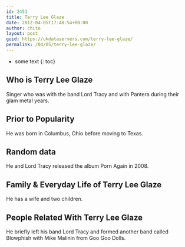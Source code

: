 ```yaml
---
id: 2451
title: Terry Lee Glaze
date: 2012-04-05T17:48:54+00:00
author: chito
layout: post
guid: https://ukdataservers.com/terry-lee-glaze/
permalink: /04/05/terry-lee-glaze/
---
```


* some text
{: toc}
          
          
## Who is  Terry Lee Glaze
                  
                  
                  
Singer who was with the band Lord Tracy and with Pantera during their glam metal years.
                  
                
                
                
## Prior to Popularity 
                  
                  
                  
He was born in Columbus, Ohio before moving to Texas.
                  
                
                
                
## Random data 
                  
                  
                  
He and Lord Tracy released the album Porn Again in 2008.
                  
                
                
                
## Family & Everyday Life of Terry Lee Glaze
                  
                  
                  
He has a wife and two children.
                  
                
                
                
## People Related With  Terry Lee Glaze
                  
                  
                  
He briefly left his band Lord Tracy and formed another band called Blowphish with Mike Malinin from Goo Goo Dolls.
                  
                
              
            
          
          
          
    
    
  
